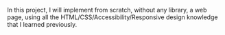 In this project, I will implement from scratch, without any library, a web page, using all the HTML/CSS/Accessibility/Responsive design knowledge that I learned previously.
